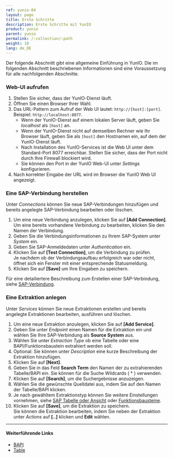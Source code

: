 ```yaml
---
ref: yunio-04
layout: page
title: Erste Schritte
description: Erste Schritte mit YunIO
product: yunio
parent: yunio
permalink: /:collection/:path
weight: 10
lang: de_DE
---
```


Der folgende Abschnitt gibt eine allgemeine Einführung in YunIO. 
Die im folgenden Abschnitt beschriebenen Informationen sind eine Voraussetzung für alle nachfolgenden Abschnitte.

### Web-UI aufrufen

1. Stellen Sie sicher, dass der YunIO-Dienst läuft.
2. Öffnen Sie einen Browser Ihrer Wahl.
3. Das URL-Pattern zum Aufruf der Web UI lautet: `http://[host]:[port]`. Beispiel: `http://localhost:8077`.<br>
	- Wenn der YunIO-Dienst auf einem lokalen Server läuft, geben Sie *localhost* als `[host]` an.
	- Wenn der YunIO-Dienst nicht auf demselben Rechner wie Ihr Browser läuft, geben Sie als `[host]` den Hostnamen ein, auf dem der YunIO-Dienst läuft. <br>
	- Nach Installation des YunIO-Services ist die Web UI unter dem Standard-Port 8077 erreichbar. Stellen Sie sicher, dass der Port nicht durch Ihre Firewall blockiert wird.
	- Sie können den Port in der YunIO Web-UI unter *Settings* konfigurieren. <br>
4. Nach korrekter Eingabe der URL wird im Browser die YunIO Web UI angezeigt.

### Eine SAP-Verbindung herstellen

Unter *Connections* können Sie neue SAP-Verbindungen hinzufügen und bereits angelegte SAP-Verbindung bearbeiten oder löschen. 

1. Um eine neue Verbindung anzulegen, klicken Sie auf **[Add Connection]**. <br>
Um eine bereits vorhandene Verbindung zu bearbeiten, klicken Sie den Namen der Verbindung.
2. Geben Sie die Verbindungsinformationen zu Ihrem SAP-System unter *System* ein.
3. Geben Sie SAP-Anmeldedaten unter *Authentication* ein.
4. Klicken Sie auf **[Test Connection]**, um die Verbindung zu prüfen.<br>
Je nachdem ob der Verbindungsaufbau erfolgreich war oder nicht, öffnet sich ein Fenster mit einer entsprechende Statusmeldung.
5. Klicken Sie auf **[Save]** um Ihre Eingaben zu speichern.

Für eine detailiertere Beschreibung zum Erstellen einer SAP-Verbindung, siehe [SAP-Verbindung](.einfuehrung/sap-verbindungen-anlegen).

### Eine Extraktion anlegen

Unter *Services* können Sie neue Extraktionen erstellen und bereits angelegte Extraktionen bearbeiten, ausführen und löschen.

1. Um eine neue Extraktion anzulegen, klicken Sie auf **[Add Service]**. 
2. Geben Sie unter *Endpoint* einen Namen für die Extraktion ein und wählen Sie Ihre SAP-Verbindung als **Source System** aus.
3. Wählen Sie unter *Extraction Type* ob eine Tabelle oder eine BAPI/Funktionsbaustein extrahiert werden soll.
4. Optional: Sie können unter *Description* eine kurze Beschreibung der Extraktion hinzufügen.
5. Klicken Sie auf **[Next]**.
6. Geben Sie in das Feld **Search Term** den Namen der zu extrahierenden Tabelle/BAPI ein. Sie können für die Suche Wildcards ( * ) verwenden. 
7. Klicken Sie auf **[Search]**, um die Suchergebnisse anzuzeigen.
8. Wählen Sie die gewünschte Quelldatei aus, indem Sie auf den Namen der Tabelle/BAPI klicken.
9. Je nach gewähltem Extraktionstyp können Sie weitere Einstellungen vornehmen, siehe [SAP Tabelle oder Ansicht](./xtract-is-table) oder [Funktionsbausteine](./xtract-is-bapi).
10. Klicken Sie auf **[Save]**, um die Extraktion zu speichern. <br>
Sie können die Extraktion bearbeiten, indem Sie neben der Extraktion unter *Actions* auf **[..]** klicken und **Edit** wählen.

<!--- Um eine bereits vorhandene Extraktion zu bearbeiten, klicken Sie unter *Actions* auf **[..]** und wählen Sie **Edit**.
--->

*****
#### Weiterführende Links
- [BAPI](./xtract-is-bapi)
- [Table](./xtract-is-table)

